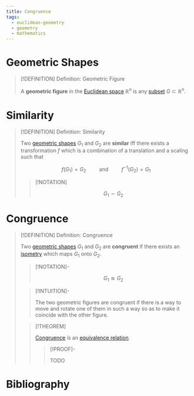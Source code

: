 ```yaml
---
title: Congruence
tags:
  - euclidean-geometry
  - geometry
  - mathematics
---
```


# Geometric Shapes

>[!DEFINITION] Definition: Geometric Figure
>
>A **geometric figure** in the [Euclidean space](../../Analysis/Real%20Analysis/The%20Topology%20of%20Euclidean%20Space.md) $\mathbb{R}^n$ is any [subset](../../Set%20Theory/Sets.md) $G \subset \mathbb{R}^n$.
>

# Similarity

>[!DEFINITION] Definition: Similarity
>
>Two [geometric shapes](Geometric%20Shapes.md) $G_1$ and $G_2$ are **similar** iff there exists a transformation $f$ which is a combination of a translation and a scaling such that
>
>$$
>f(G_1) = G_2 \qquad \text{ and } \qquad f^{-1}(G_2) = G_1
>$$
>
>>[!NOTATION]
>>
>>$$
>>G_1 \sim G_2
>>$$
>>
>

# Congruence

>[!DEFINITION] Definition: Congruence
>
>Two [geometric shapes](Geometric%20Shapes.md) $G_1$ and $G_2$ are **congruent** if there exists an [isometry](../../Topology/Metric%20Spaces/Isometry.md) which maps $G_1$ onto $G_2$.
>
>>[!NOTATION]-
>>
>>$$
>>G_1 \cong G_2
>>$$
>>
>
>>[!INTUITION]-
>>
>>The two geometric figures are congruent if there is a way to move and rotate one of them in such a way so as to make it coincide with the other figure.
>>
>
>>[!THEOREM]
>>
>>[Congruence](Congruence.md) is an [equivalence relation](../../Set%20Theory/Relations.md).
>>
>>>[!PROOF]-
>>>
>>>TODO
>>>
>>
>

# Bibliography